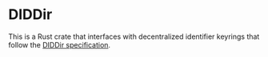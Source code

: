 # DIDDir

This is a Rust crate that interfaces with decentralized identifier keyrings
that follow the [DIDDir specification](https://github.com/dhuseby/did-git-spec/blob/master/did-git-spec.md#diddir-structure).

